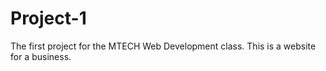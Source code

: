 # Project-1
The first project for the MTECH Web Development class. This is a website for a business.
